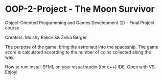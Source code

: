 # OOP-2-Project - The Moon Survivor

Object-Oriented Programming and Games Development  (2) - Final Project course

Creators: Moishy Rakov && Zvika Berger

The purpose of the game: bring the astronaut into the spaceship.
The game score is calculated according to the number of coins collected along the way.

How to run:
install SFML on your visual studio (for c++) IDE.
Open with VS.
Enjoy!



